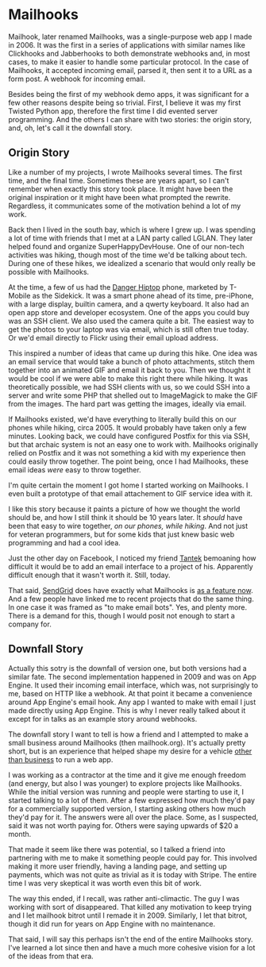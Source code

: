 # Mailhooks

Mailhook, later renamed Mailhooks, was a single-purpose web app I made in 2006. It was the first in a series of applications with similar names like Clickhooks and Jabberhooks to both demonstrate webhooks and, in most cases, to make it easier to handle some particular protocol. In the case of Mailhooks, it accepted incoming email, parsed it, then sent it to a URL as a form post. A webhook for incoming email.

Besides being the first of my webhook demo apps, it was significant for a few other reasons despite being so trivial. First, I believe it was my first Twisted Python app, therefore the first time I did evented server programming. And the others I can share with two stories: the origin story, and, oh, let's call it the downfall story. 

## Origin Story

Like a number of my projects, I wrote Mailhooks several times. The first time, and the final time. Sometimes these are years apart, so I can't remember when exactly this story took place. It might have been the original inspiration or it might have been what prompted the rewrite. Regardless, it communicates some of the motivation behind a lot of my work.

Back then I lived in the south bay, which is where I grew up. I was spending a lot of time with friends that I met at a LAN party called LGLAN. They later helped found and organize SuperHappyDevHouse. One of our non-tech activities was hiking, though most of the time we'd be talking about tech. During one of these hikes, we idealized a scenario that would only really be possible with Mailhooks.

At the time, a few of us had the [Danger Hiptop](https://en.wikipedia.org/wiki/Danger_Hiptop) phone, marketed by T-Mobile as the Sidekick. It was a smart phone ahead of its time, pre-iPhone, with a large display, builtin camera, and a qwerty keyboard. It also had an open app store and developer ecosystem. One of the apps you could buy was an SSH client. We also used the camera quite a bit. The easiest way to get the photos to your laptop was via email, which is still often true today. Or we'd email directly to Flickr using their email upload address.

This inspired a number of ideas that came up during this hike. One idea was an email service that would take a bunch of photo attachments, stitch them together into an animated GIF and email it back to you. Then we thought it would be cool if we were able to make this right there while hiking. It was theoretically possible, we had SSH clients with us, so we could SSH into a server and write some PHP that shelled out to ImageMagick to make the GIF from the images. The hard part was getting the images, ideally via email.

If Mailhooks existed, we'd have everything to literally build this on our phones while hiking, circa 2005. It would probably have taken only a few minutes. Looking back, we could have configured Postfix for this via SSH, but that archaic system is not an easy one to work with. Mailhooks originally relied on Postfix and it was not something a kid with my experience then could easily throw together. The point being, once I had Mailhooks, these email ideas *were* easy to throw together.

I'm quite certain the moment I got home I started working on Mailhooks. I even built a prototype of that email attachement to GIF service idea with it.

I like this story because it paints a picture of how we thought the world should be, and how I still think it should be 10 years later. It *should* have been that easy to wire together, *on our phones, while hiking*. And not just for veteran programmers, but for some kids that just knew basic web programming and had a cool idea. 

Just the other day on Facebook, I noticed my friend [Tantek](http://tantek.com/) bemoaning how difficult it would be to add an email interface to a project of his. Apparently difficult enough that it wasn't worth it. Still, today.

That said, [SendGrid](https://sendgrid.com/) does have exactly what Mailhooks is [as a feature now](https://sendgrid.com/docs/API_Reference/Webhooks/parse.html). And a few people have linked me to recent projects that do the same thing. In one case it was framed as "to make email bots". Yes, and plenty more. There is a demand for this, though I would posit not enough to start a company for.

## Downfall Story

Actually this sotry is the downfall of version one, but both versions had a similar fate. The second implementation happened in 2009 and was on App Engine. It used their incoming email interface, which was, not surprisingly to me, based on HTTP like a webhook. At that point it became a convenience around App Engine's email hook. Any app I wanted to make with email I just made directly using App Engine. This is why I never really talked about it except for in talks as an example story around webhooks. 

The downfall story I want to tell is how a friend and I attempted to make a small business around Mailhooks (then mailhook.org). It's actually pretty short, but is an experience that helped shape my desire for a vehicle [other than business](http://progrium.com/wiki/BeyondStartups/) to run a web app.

I was working as a contractor at the time and it give me enough freedom (and energy, but also I was younger) to explore projects like Mailhooks. While the initial version was running and people were starting to use it, I started talking to a lot of them. After a few expressed how much they'd pay for a commercially supported version, I starting asking others how much they'd pay for it. The answers were all over the place. Some, as I suspected, said it was not worth paying for. Others were saying upwards of $20 a month.

That made it seem like there was potential, so I talked a friend into partnering with me to make it something people could pay for. This involved making it more user friendly, having a landing page, and setting up payments, which was not quite as trivial as it is today with Stripe. The entire time I was very skeptical it was worth even this bit of work. 

The way this ended, if I recall, was rather anti-climactic. The guy I was working with sort of disappeared. That killed any motivation to keep trying and I let mailhook bitrot until I remade it in 2009. Similarly, I let that bitrot, though it did run for years on App Engine with no maintenance. 

That said, I will say this perhaps isn't the end of the entire Mailhooks story. I've learned a lot since then and have a much more cohesive vision for a lot of the ideas from that era. 